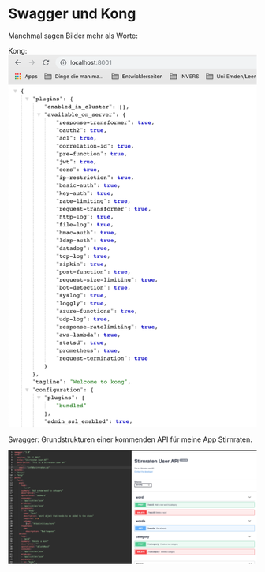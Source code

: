 # Swagger und Kong

Manchmal sagen Bilder mehr als Worte: 

Kong:
![kong](images/kong.png "kong")

Swagger:
Grundstrukturen einer kommenden API für meine App Stirnraten. 

![Swagger](images/swagger.png "Swagger")

